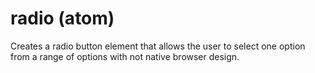# radio (atom)

Creates a radio button element that allows the user to select one option from a range of options with not native browser design.
